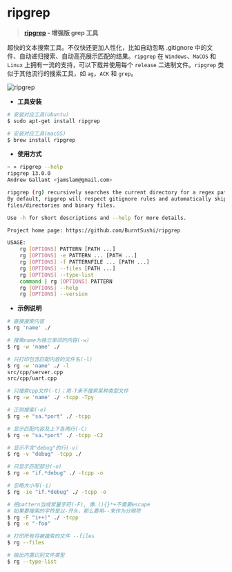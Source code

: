 # ripgrep

> **[ripgrep](https://github.com/BurntSushi/ripgrep) - 增强版 grep 工具**

超快的文本搜索工具。不仅快还更加人性化，比如自动忽略 .gitignore 中的文件、自动递归搜索、自动高亮展示匹配的结果。`ripgrep` 在 `Windows`、`MaCOS` 和 `Linux` 上拥有一流的支持，可以下载并使用每个 `release` 二进制文件。`ripgrep` 类似于其他流行的搜索工具，如 `ag`，`ACK` 和 `grep`。

![ripgrep](../images/tools/tools-ripgrep.png)

- **工具安装**

```bash
# 安装对应工具(Ubuntu)
$ sudo apt-get install ripgrep

# 安装对应工具(macOS)
$ brew install ripgrep
```

- **使用方式**

```bash
~ » ripgrep --help
ripgrep 13.0.0
Andrew Gallant <jamslam@gmail.com>

ripgrep (rg) recursively searches the current directory for a regex pattern.
By default, ripgrep will respect gitignore rules and automatically skip hidden
files/directories and binary files.

Use -h for short descriptions and --help for more details.

Project home page: https://github.com/BurntSushi/ripgrep

USAGE:
    rg [OPTIONS] PATTERN [PATH ...]
    rg [OPTIONS] -e PATTERN ... [PATH ...]
    rg [OPTIONS] -f PATTERNFILE ... [PATH ...]
    rg [OPTIONS] --files [PATH ...]
    rg [OPTIONS] --type-list
    command | rg [OPTIONS] PATTERN
    rg [OPTIONS] --help
    rg [OPTIONS] --version
```

- **示例说明**

```bash
# 直接搜索内容
$ rg 'name' ./

# 搜索name为独立单词的内容(-w)
$ rg -w 'name' ./

# 只打印包含匹配内容的文件名(-l)
$ rg -w 'name' ./ -l
src/cpp/server.cpp
src/cpp/uart.cpp

# 只搜索cpp文件(-t)；用-T来不搜索某种类型文件
$ rg -w 'name' ./ -tcpp -Tpy

# 正则搜索(-e)
$ rg -e "sa.*port" ./ -tcpp

# 显示匹配内容及上下各两行(-C)
$ rg -e "sa.*port" ./ -tcpp -C2

# 显示不含"debug"的行(-v)
$ rg -v "debug" -tcpp ./

# 只显示匹配部分(-o)
$ rg -e "if.*debug" ./ -tcpp -o

# 忽略大小写(-i)
$ rg -ie "if.*debug" ./ -tcpp -o

# 把pattern当成常量字符(-F), 像.(){}*+不需要escape
# 如果要搜索的字符是以-开头，那么要用--来作为分隔符
$ rg -F "i++)" ./ -tcpp
$ rg -e "-foo"

# 打印所有将被搜索的文件 --files
$ rg --files

# 输出内置识别文件类型
$ rg --type-list
```
